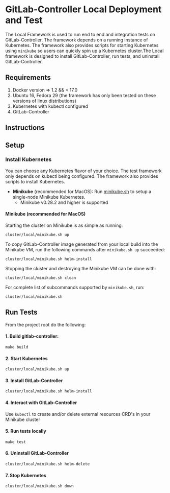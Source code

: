 # GitLab-Controller Local Deployment and Test

The Local Framework is used to run end to end and integration tests on GitLab-Controller. 
The framework depends on a running instance of Kubernetes.
The framework also provides scripts for starting Kubernetes using `minikube` so users can
quickly spin up a Kubernetes cluster.The Local framework is designed to install GitLab-Controller,
run tests, and uninstall GitLab-Controller.

## Requirements
1. Docker version => 1.2 && < 17.0
2. Ubuntu 16, Fedora 29 (the framework has only been tested on these versions of linux distributions)
3. Kubernetes with kubectl configured
4. GitLab-Controller

## Instructions

## Setup

### Install Kubernetes
You can choose any Kubernetes flavor of your choice.  The test framework only depends on kubectl being configured.
The framework also provides scripts to install Kubernetes.

- **Minikube** (recommended for MacOS): Run [minikube.sh](./minikube.sh) to setup a single-node Minikube Kubernetes.
  - Minikube v0.28.2 and higher is supported

#### Minikube (recommended for MacOS)
Starting the cluster on Minikube is as simple as running:
```console
cluster/local/minikube.sh up
```

To copy GitLab-Controller image generated from your local build into the Minikube VM, run the 
following commands after `minikube.sh up` succeeded:
```
cluster/local/minikube.sh helm-install
```

Stopping the cluster and destroying the Minikube VM can be done with:
```console
cluster/local/minikube.sh clean
```

For complete list of subcommands supported by `minikube.sh`, run:
```console
cluster/local/minikube.sh
```

## Run Tests
From the project root do the following:
#### 1. Build gitlab-controller:
```
make build
```

#### 2. Start Kubernetes
```
cluster/local/minikube.sh up
```

#### 3. Install GitLab-Controller
```
cluster/local/minikube.sh helm-install
```

#### 4. Interact with GitLab-Controller
Use `kubectl` to create and/or delete external resources CRD's in your Minikube cluster

#### 5. Run tests locally
```
make test
```

#### 6. Uninstall GitLab-Controller
```
cluster/local/minikube.sh helm-delete
```  

#### 7. Stop Kubernetes
```
cluster/local/minikube.sh down
```
